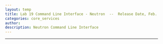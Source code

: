 ```yaml
---
layout: temp
title: Lab 19 Command Line Interface - Neutron  --  Release Date, Feb. 22 2017
categories: core_services
author: 
description: Neutron Command Line Interface
---
```

* * *


